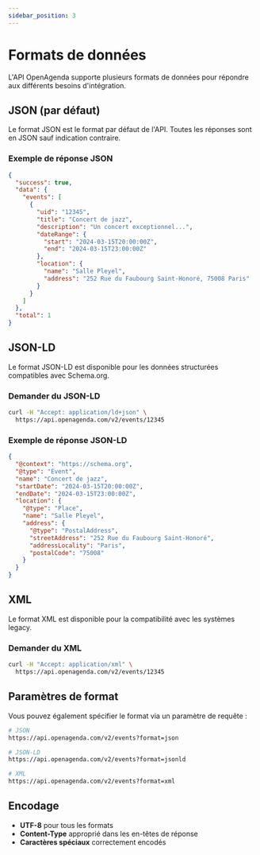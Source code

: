 ```yaml
---
sidebar_position: 3
---
```


# Formats de données

L'API OpenAgenda supporte plusieurs formats de données pour répondre aux différents besoins d'intégration.

## JSON (par défaut)

Le format JSON est le format par défaut de l'API. Toutes les réponses sont en JSON sauf indication contraire.

### Exemple de réponse JSON

```json
{
  "success": true,
  "data": {
    "events": [
      {
        "uid": "12345",
        "title": "Concert de jazz",
        "description": "Un concert exceptionnel...",
        "dateRange": {
          "start": "2024-03-15T20:00:00Z",
          "end": "2024-03-15T23:00:00Z"
        },
        "location": {
          "name": "Salle Pleyel",
          "address": "252 Rue du Faubourg Saint-Honoré, 75008 Paris"
        }
      }
    ]
  },
  "total": 1
}
```

## JSON-LD

Le format JSON-LD est disponible pour les données structurées compatibles avec Schema.org.

### Demander du JSON-LD

```bash
curl -H "Accept: application/ld+json" \
  https://api.openagenda.com/v2/events/12345
```

### Exemple de réponse JSON-LD

```json
{
  "@context": "https://schema.org",
  "@type": "Event",
  "name": "Concert de jazz",
  "startDate": "2024-03-15T20:00:00Z",
  "endDate": "2024-03-15T23:00:00Z",
  "location": {
    "@type": "Place",
    "name": "Salle Pleyel",
    "address": {
      "@type": "PostalAddress",
      "streetAddress": "252 Rue du Faubourg Saint-Honoré",
      "addressLocality": "Paris",
      "postalCode": "75008"
    }
  }
}
```

## XML

Le format XML est disponible pour la compatibilité avec les systèmes legacy.

### Demander du XML

```bash
curl -H "Accept: application/xml" \
  https://api.openagenda.com/v2/events/12345
```

## Paramètres de format

Vous pouvez également spécifier le format via un paramètre de requête :

```bash
# JSON
https://api.openagenda.com/v2/events?format=json

# JSON-LD
https://api.openagenda.com/v2/events?format=jsonld

# XML
https://api.openagenda.com/v2/events?format=xml
```

## Encodage

- **UTF-8** pour tous les formats
- **Content-Type** approprié dans les en-têtes de réponse
- **Caractères spéciaux** correctement encodés